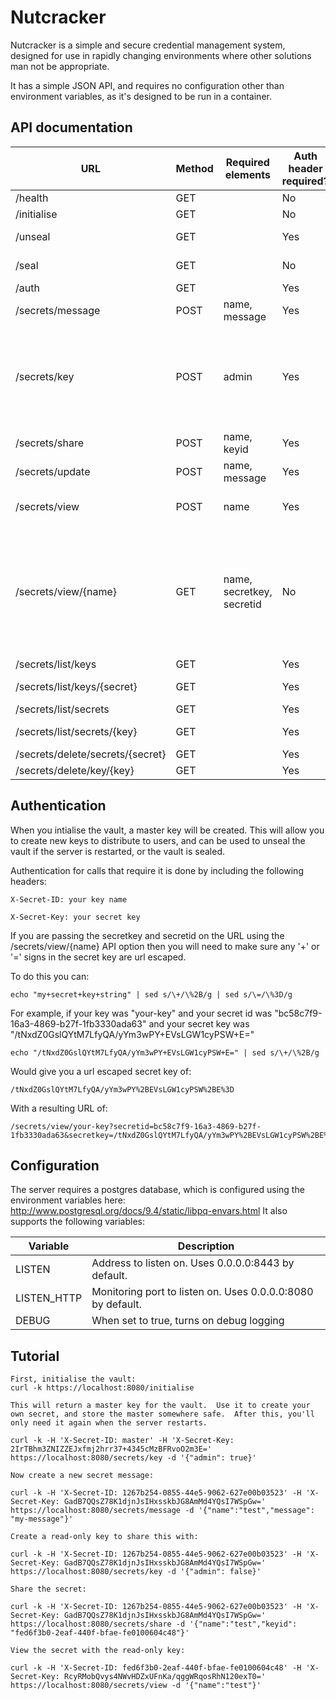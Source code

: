 # Nutcracker

Nutcracker is a simple and secure credential management system, designed for use in rapidly changing environments where other solutions man not be appropriate.

It has a simple JSON API, and requires no configuration other than environment variables, as it's designed to be run in a container.

## API documentation

| URL                     | Method | Required elements | Auth header required? | Description                                                        |
|-------------------------|--------|-------------------|-----------------------|--------------------------------------------------------------------|
| /health                 | GET    |                   | No                    | Healthcheck                                                        |
| /initialise             | GET    |                   | No                    | Set up vault credentials                                           |
| /unseal                 | GET    |                   | Yes                   | Unlock vault so that secrets can be created                        |
| /seal                   | GET    |                   | No                    | Lock vault to prevent secret creation                              |
| /auth                   | GET    |                   | Yes                    | Returns account type                              |
| /secrets/message        | POST   | name, message     | Yes                   | Create new secret                                                  |
| /secrets/key            | POST   | admin             | Yes                   | Create new key.  Set the boolean "admin" to true for a key with write access.  Optionally a "name" attribute can be specified to add a named key (otherwise a UUID will be used).      |
| /secrets/share          | POST   | name, keyid       | Yes                   | Share a secret with a key for later retrieval                      |
| /secrets/update         | POST   | name, message     | Yes                   | Update the content of an existing key                              |
| /secrets/view           | POST   | name              | Yes                   | Retrieve a secret shared with your authentication key              |
| /secrets/view/{name}    | GET    | name, secretkey, secretid  | No           | Retrieve a secret shared with your authentication key where {name} is the keyname and secretid and secretkey are url parameters. e.g. /secrets/view/name?secretid=...&secretkey=... (see authentication section for more details). |
| /secrets/list/keys      | GET    |                   | Yes                   | List all keys |
| /secrets/list/keys/{secret} | GET    |                   | Yes                   | List all keys which can read the secret |
| /secrets/list/secrets      | GET    |                   | Yes                   | List all secrets |
| /secrets/list/secrets/{key} | GET    |                   | Yes                   | List all secrets readable by the key |
| /secrets/delete/secrets/{secret} | GET    |                   | Yes                   | Delete a secret by name |
| /secrets/delete/key/{key} | GET    |                   | Yes                   | Delete a key by name |

## Authentication

When you intialise the vault, a master key will be created.
This will allow you to create new keys to distribute to users, and can be used to unseal the vault if the server is restarted, or the vault is sealed.

Authentication for calls that require it is done by including the following headers:

```X-Secret-ID: your key name```

```X-Secret-Key: your secret key```

If you are passing the secretkey and secretid on the URL using the /secrets/view/{name} API option then you will need to make sure any '+' or '=' signs in the secret key are url escaped.

To do this you can:

```
echo "my+secret+key+string" | sed s/\+/\%2B/g | sed s/\=/\%3D/g
```

For example, if your key was "your-key" and your secret id was "bc58c7f9-16a3-4869-b27f-1fb3330ada63" and your secret key was "/tNxdZ0GslQYtM7LfyQA/yYm3wPY+EVsLGW1cyPSW+E="

```
echo "/tNxdZ0GslQYtM7LfyQA/yYm3wPY+EVsLGW1cyPSW+E=" | sed s/\+/\%2B/g
```

Would give you a url escaped secret key of:

```
/tNxdZ0GslQYtM7LfyQA/yYm3wPY%2BEVsLGW1cyPSW%2BE%3D
```

With a resulting URL of:

```
/secrets/view/your-key?secretid=bc58c7f9-16a3-4869-b27f-1fb3330ada63&secretkey=/tNxdZ0GslQYtM7LfyQA/yYm3wPY%2BEVsLGW1cyPSW%2BE%3D
```


## Configuration

The server requires a postgres database, which is configured using the environment variables here: http://www.postgresql.org/docs/9.4/static/libpq-envars.html
It also supports the following variables:

| Variable | Description |
|----------|-------------|
| LISTEN   | Address to listen on.  Uses 0.0.0.0:8443 by default. |
| LISTEN_HTTP   | Monitoring port to listen on.  Uses 0.0.0.0:8080 by default. |
| DEBUG    | When set to true, turns on debug logging |

## Tutorial

```
First, initialise the vault:
curl -k https://localhost:8080/initialise

This will return a master key for the vault.  Use it to create your own secret, and store the master somewhere safe.  After this, you'll only need it again when the server restarts.

curl -k -H 'X-Secret-ID: master' -H 'X-Secret-Key: 2IrTBhm3ZNIZZEJxfmj2hrr37+4345cMzBFRvoO2m3E=' https://localhost:8080/secrets/key -d '{"admin": true}'

Now create a new secret message:

curl -k -H 'X-Secret-ID: 1267b254-0855-44e5-9062-627e00b03523' -H 'X-Secret-Key: GadB7QQsZ78K1djnJsIHxsskbJG8AmMd4YQsI7WSpGw=' https://localhost:8080/secrets/message -d '{"name":"test","message": "my-message"}'

Create a read-only key to share this with:

curl -k -H 'X-Secret-ID: 1267b254-0855-44e5-9062-627e00b03523' -H 'X-Secret-Key: GadB7QQsZ78K1djnJsIHxsskbJG8AmMd4YQsI7WSpGw=' https://localhost:8080/secrets/key -d '{"admin": false}'

Share the secret:

curl -k -H 'X-Secret-ID: 1267b254-0855-44e5-9062-627e00b03523' -H 'X-Secret-Key: GadB7QQsZ78K1djnJsIHxsskbJG8AmMd4YQsI7WSpGw=' https://localhost:8080/secrets/share -d '{"name":"test","keyid": "fed6f3b0-2eaf-440f-bfae-fe0100604c48"}'

View the secret with the read-only key:

curl -k -H 'X-Secret-ID: fed6f3b0-2eaf-440f-bfae-fe0100604c48' -H 'X-Secret-Key: RcyRMobQvys4NWvHDZxUFnKa/qggWRqosRhN120exT0=' https://localhost:8080/secrets/view -d '{"name":"test"}'
```
